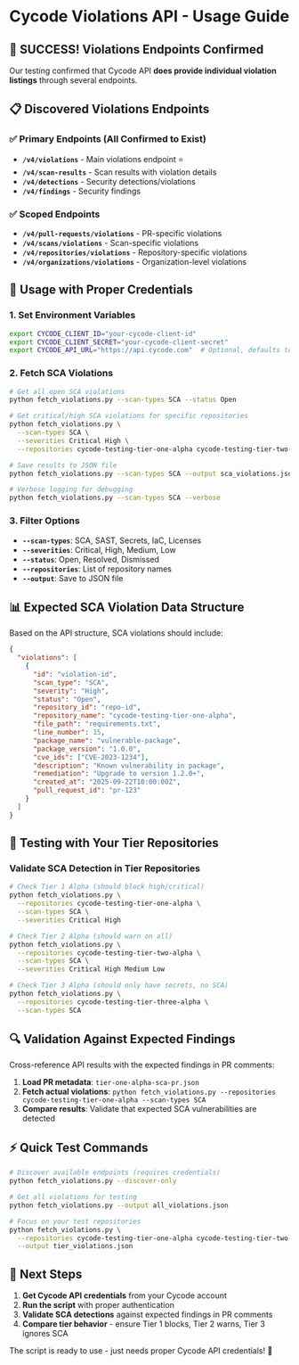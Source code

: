 # Cycode Violations API - Usage Guide

## 🎯 **SUCCESS! Violations Endpoints Confirmed**

Our testing confirmed that Cycode API **does provide individual violation listings** through several endpoints.

## 📋 **Discovered Violations Endpoints**

### **✅ Primary Endpoints (All Confirmed to Exist)**
- **`/v4/violations`** - Main violations endpoint ⭐
- **`/v4/scan-results`** - Scan results with violation details
- **`/v4/detections`** - Security detections/violations  
- **`/v4/findings`** - Security findings

### **✅ Scoped Endpoints**
- **`/v4/pull-requests/violations`** - PR-specific violations
- **`/v4/scans/violations`** - Scan-specific violations
- **`/v4/repositories/violations`** - Repository-specific violations
- **`/v4/organizations/violations`** - Organization-level violations

## 🔧 **Usage with Proper Credentials**

### **1. Set Environment Variables**
```bash
export CYCODE_CLIENT_ID="your-cycode-client-id"
export CYCODE_CLIENT_SECRET="your-cycode-client-secret"
export CYCODE_API_URL="https://api.cycode.com"  # Optional, defaults to this
```

### **2. Fetch SCA Violations**
```bash
# Get all open SCA violations
python fetch_violations.py --scan-types SCA --status Open

# Get critical/high SCA violations for specific repositories
python fetch_violations.py \
  --scan-types SCA \
  --severities Critical High \
  --repositories cycode-testing-tier-one-alpha cycode-testing-tier-two-alpha

# Save results to JSON file
python fetch_violations.py --scan-types SCA --output sca_violations.json

# Verbose logging for debugging
python fetch_violations.py --scan-types SCA --verbose
```

### **3. Filter Options**
- **`--scan-types`**: SCA, SAST, Secrets, IaC, Licenses
- **`--severities`**: Critical, High, Medium, Low  
- **`--status`**: Open, Resolved, Dismissed
- **`--repositories`**: List of repository names
- **`--output`**: Save to JSON file

## 📊 **Expected SCA Violation Data Structure**

Based on the API structure, SCA violations should include:

```json
{
  "violations": [
    {
      "id": "violation-id",
      "scan_type": "SCA",
      "severity": "High", 
      "status": "Open",
      "repository_id": "repo-id",
      "repository_name": "cycode-testing-tier-one-alpha",
      "file_path": "requirements.txt",
      "line_number": 15,
      "package_name": "vulnerable-package",
      "package_version": "1.0.0",
      "cve_ids": ["CVE-2023-1234"],
      "description": "Known vulnerability in package",
      "remediation": "Upgrade to version 1.2.0+",
      "created_at": "2025-09-22T10:00:00Z",
      "pull_request_id": "pr-123"
    }
  ]
}
```

## 🧪 **Testing with Your Tier Repositories**

### **Validate SCA Detection in Tier Repositories**
```bash
# Check Tier 1 Alpha (should block high/critical)
python fetch_violations.py \
  --repositories cycode-testing-tier-one-alpha \
  --scan-types SCA \
  --severities Critical High

# Check Tier 2 Alpha (should warn on all)  
python fetch_violations.py \
  --repositories cycode-testing-tier-two-alpha \
  --scan-types SCA \
  --severities Critical High Medium Low

# Check Tier 3 Alpha (should only have secrets, no SCA)
python fetch_violations.py \
  --repositories cycode-testing-tier-three-alpha \
  --scan-types SCA
```

## 🔍 **Validation Against Expected Findings**

Cross-reference API results with the expected findings in PR comments:

1. **Load PR metadata**: `tier-one-alpha-sca-pr.json`
2. **Fetch actual violations**: `python fetch_violations.py --repositories cycode-testing-tier-one-alpha --scan-types SCA`
3. **Compare results**: Validate that expected SCA vulnerabilities are detected

## ⚡ **Quick Test Commands**

```bash
# Discover available endpoints (requires credentials)
python fetch_violations.py --discover-only

# Get all violations for testing
python fetch_violations.py --output all_violations.json

# Focus on your test repositories
python fetch_violations.py \
  --repositories cycode-testing-tier-one-alpha cycode-testing-tier-two-alpha cycode-testing-tier-three-alpha \
  --output tier_violations.json
```

## 🎯 **Next Steps**

1. **Get Cycode API credentials** from your Cycode account
2. **Run the script** with proper authentication
3. **Validate SCA detections** against expected findings in PR comments
4. **Compare tier behavior** - ensure Tier 1 blocks, Tier 2 warns, Tier 3 ignores SCA

The script is ready to use - just needs proper Cycode API credentials! 🚀
